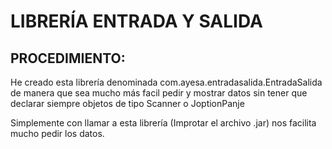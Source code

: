 # LIBRERÍA ENTRADA Y SALIDA

## PROCEDIMIENTO:
He creado esta librería denominada com.ayesa.entradasalida.EntradaSalida de manera que sea mucho más facil pedir y mostrar datos sin tener que declarar siempre objetos de tipo Scanner o JoptionPanje

Simplemente con llamar a esta librería (Improtar el archivo .jar) nos facilita mucho pedir los datos.
